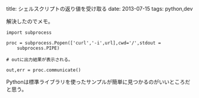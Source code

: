 title: シェルスクリプトの返り値を受け取る
date: 2013-07-15
tags: python,dev

解決したのでメモ。



    import subprocess

    proc = subprocess.Popen(['curl','-i',url],cwd='/',stdout =
        subprocess.PIPE)

    # outに出力結果が表示される。

    out,err = proc.communicate()

Pythonは標準ライブラリを使ったサンプルが簡単に見つかるのがいいところだと思う。



